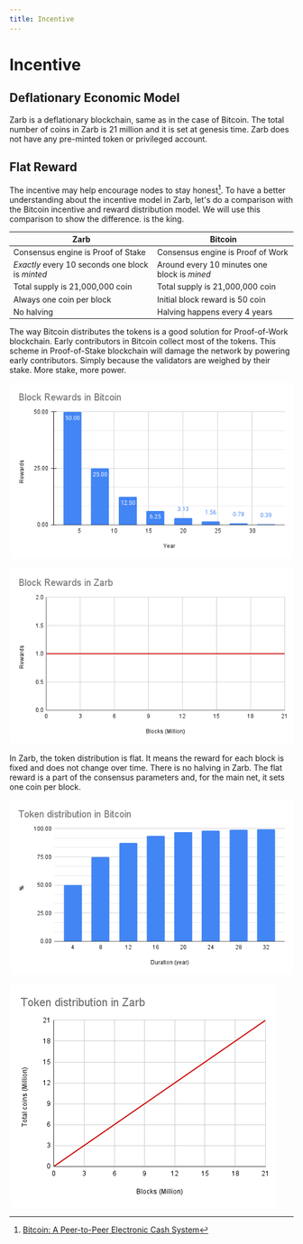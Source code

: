 ```yaml
---
title: Incentive
---
```


# Incentive

## Deflationary Economic Model

Zarb is a deflationary blockchain, same as in the case of Bitcoin. The total number of coins in Zarb
is 21 million and it is set at genesis time. Zarb does not have any pre-minted token or privileged
account.

## Flat Reward

The incentive may help encourage nodes to stay honest[^first]. To have a better understanding about
the incentive model in Zarb, let's do a comparison with the Bitcoin incentive and reward
distribution model. We will use this comparison to show the difference. is the king.

| Zarb                                             | Bitcoin                                      |
| ------------------------------------------------ | -------------------------------------------- |
| Consensus engine is Proof of Stake               | Consensus engine is Proof of Work            |
| _Exactly_ every 10 seconds one block is _minted_ | Around every 10 minutes one block is _mined_ |
| Total supply is 21,000,000 coin                  | Total supply is 21,000,000 coin              |
| Always one coin per block                        | Initial block reward is 50 coin              |
| No halving                                       | Halving happens every 4 years                |

The way Bitcoin distributes the tokens is a good solution for Proof-of-Work blockchain. Early
contributors in Bitcoin collect most of the tokens. This scheme in Proof-of-Stake blockchain will
damage the network by powering early contributors. Simply because the validators are weighed by
their stake. More stake, more power.

![Rewards in Bitcoin](../../assets/images/bitcoin_reward.png)

![Rewards in Zarb](../../assets/images/zarb_reward.png)

In Zarb, the token distribution is flat. It means the reward for each block is fixed and does not
change over time. There is no halving in Zarb. The flat reward is a part of the consensus parameters
and, for the main net, it sets one coin per block.

![Token distribution in Bitcoin](../../assets/images/bitcoin_token_distribution.png)

![Token distribution in Zarb](../../assets/images/zarb_token_distribution.png)


[^first]: [Bitcoin: A Peer-to-Peer Electronic Cash System](https://bitcoin.org/bitcoin.pdf)
